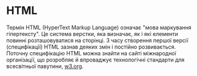 # HTML

Термін HTML (HyperText Markup Language) означає "мова маркування гіпертексту". Це система верстки, яка визначає, як і які елементи повинні розташовуватися на сторінці. З часу створення першої версії (специфікації) HTML зазнав деяких змін і постійно розвивається. Поточну специфікацію HTML можна знайти на сайті міжнародної організації, що розробляє й впроваджує технологічні стандарти для всесвітньої павутини, [w3.org](https://www.w3.org/).